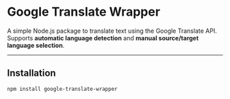 # Google Translate Wrapper

A simple Node.js package to translate text using the Google Translate API. Supports **automatic language detection** and **manual source/target language selection**.

---

## Installation
```sh
npm install google-translate-wrapper
